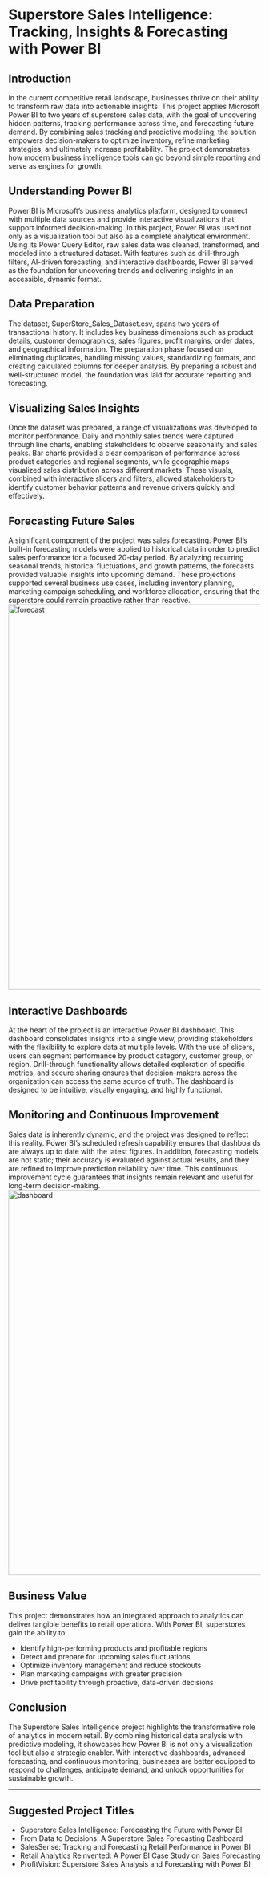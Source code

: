 # Superstore Sales Intelligence: Tracking, Insights & Forecasting with Power BI

## Introduction
In the current competitive retail landscape, businesses thrive on their ability to transform raw data into actionable insights. This project applies Microsoft Power BI to two years of superstore sales data, with the goal of uncovering hidden patterns, tracking performance across time, and forecasting future demand. By combining sales tracking and predictive modeling, the solution empowers decision-makers to optimize inventory, refine marketing strategies, and ultimately increase profitability. The project demonstrates how modern business intelligence tools can go beyond simple reporting and serve as engines for growth.

## Understanding Power BI
Power BI is Microsoft’s business analytics platform, designed to connect with multiple data sources and provide interactive visualizations that support informed decision-making. In this project, Power BI was used not only as a visualization tool but also as a complete analytical environment. Using its Power Query Editor, raw sales data was cleaned, transformed, and modeled into a structured dataset. With features such as drill-through filters, AI-driven forecasting, and interactive dashboards, Power BI served as the foundation for uncovering trends and delivering insights in an accessible, dynamic format.

## Data Preparation
The dataset, SuperStore_Sales_Dataset.csv, spans two years of transactional history. It includes key business dimensions such as product details, customer demographics, sales figures, profit margins, order dates, and geographical information. The preparation phase focused on eliminating duplicates, handling missing values, standardizing formats, and creating calculated columns for deeper analysis. By preparing a robust and well-structured model, the foundation was laid for accurate reporting and forecasting.

## Visualizing Sales Insights
Once the dataset was prepared, a range of visualizations was developed to monitor performance. Daily and monthly sales trends were captured through line charts, enabling stakeholders to observe seasonality and sales peaks. Bar charts provided a clear comparison of performance across product categories and regional segments, while geographic maps visualized sales distribution across different markets. These visuals, combined with interactive slicers and filters, allowed stakeholders to identify customer behavior patterns and revenue drivers quickly and effectively.



## Forecasting Future Sales
A significant component of the project was sales forecasting. Power BI’s built-in forecasting models were applied to historical data in order to predict sales performance for a focused 20-day period. By analyzing recurring seasonal trends, historical fluctuations, and growth patterns, the forecasts provided valuable insights into upcoming demand. These projections supported several business use cases, including inventory planning, marketing campaign scheduling, and workforce allocation, ensuring that the superstore could remain proactive rather than reactive.
<img width="1378" height="768" alt="forecast" src="https://github.com/user-attachments/assets/3e82c05f-0df0-4a1b-b9d7-7e62729ea3cc" />

## Interactive Dashboards
At the heart of the project is an interactive Power BI dashboard. This dashboard consolidates insights into a single view, providing stakeholders with the flexibility to explore data at multiple levels. With the use of slicers, users can segment performance by product category, customer group, or region. Drill-through functionality allows detailed exploration of specific metrics, and secure sharing ensures that decision-makers across the organization can access the same source of truth. The dashboard is designed to be intuitive, visually engaging, and highly functional.

## Monitoring and Continuous Improvement
Sales data is inherently dynamic, and the project was designed to reflect this reality. Power BI’s scheduled refresh capability ensures that dashboards are always up to date with the latest figures. In addition, forecasting models are not static; their accuracy is evaluated against actual results, and they are refined to improve prediction reliability over time. This continuous improvement cycle guarantees that insights remain relevant and useful for long-term decision-making.
<img width="1380" height="768" alt="dashboard" src="https://github.com/user-attachments/assets/23ce2f4b-d958-4a7c-9913-46f31db9d099" />

## Business Value
This project demonstrates how an integrated approach to analytics can deliver tangible benefits to retail operations. With Power BI, superstores gain the ability to:
- Identify high-performing products and profitable regions  
- Detect and prepare for upcoming sales fluctuations  
- Optimize inventory management and reduce stockouts  
- Plan marketing campaigns with greater precision  
- Drive profitability through proactive, data-driven decisions  

## Conclusion
The Superstore Sales Intelligence project highlights the transformative role of analytics in modern retail. By combining historical data analysis with predictive modeling, it showcases how Power BI is not only a visualization tool but also a strategic enabler. With interactive dashboards, advanced forecasting, and continuous monitoring, businesses are better equipped to respond to challenges, anticipate demand, and unlock opportunities for sustainable growth.

---

## Suggested Project Titles
- Superstore Sales Intelligence: Forecasting the Future with Power BI  
- From Data to Decisions: A Superstore Sales Forecasting Dashboard  
- SalesSense: Tracking and Forecasting Retail Performance in Power BI  
- Retail Analytics Reinvented: A Power BI Case Study on Sales Forecasting  
- ProfitVision: Superstore Sales Analysis and Forecasting with Power BI
